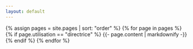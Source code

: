 ```yaml
---
layout: default
---
```



{% assign pages = site.pages | sort: "order" %}
{% for page in pages %}
 {% if page.utilisation == "directrice" %}
    {{- page.content | markdownify -}}
  {% endif %}
{% endfor %}